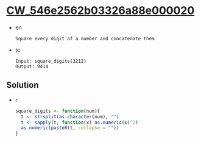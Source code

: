 # [CW_546e2562b03326a88e000020](https://www.codewars.com/kata/546e2562b03326a88e000020)

* en

  ```en
  Square every digit of a number and concatenate them
  ```

* tc

  ```tc
  Input: square_digits(3212)
  Output: 9414
  ```

## Solution

* r

  ```r
  square_digits <- function(num){
    t <- strsplit(as.character(num), "")
    t <- sapply(t, function(x) as.numeric(x)^2)
    as.numeric(paste0(t, collapse = ""))
  }
  ```
